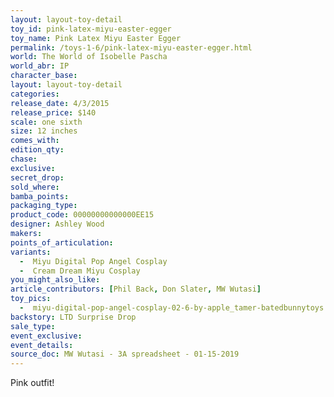 ```yaml
---
layout: layout-toy-detail 
toy_id: pink-latex-miyu-easter-egger
toy_name: Pink Latex Miyu Easter Egger
permalink: /toys-1-6/pink-latex-miyu-easter-egger.html
world: The World of Isobelle Pascha
world_abr: IP
character_base: 
layout: layout-toy-detail
categories: 
release_date: 4/3/2015
release_price: $140 
scale: one sixth
size: 12 inches
comes_with: 
edition_qty: 
chase: 
exclusive: 
secret_drop: 
sold_where: 
bamba_points: 
packaging_type: 
product_code: 00000000000000EE15
designer: Ashley Wood
makers: 
points_of_articulation: 
variants: 
  -  Miyu Digital Pop Angel Cosplay
  -  Cream Dream Miyu Cosplay
you_might_also_like: 
article_contributors: [Phil Back, Don Slater, MW Wutasi]
toy_pics: 
  -  miyu-digital-pop-angel-cosplay-02-6-by-apple_tamer-batedbunnytoys.jpg
backstory: LTD Surprise Drop
sale_type: 
event_exclusive: 
event_details: 
source_doc: MW Wutasi - 3A spreadsheet - 01-15-2019
---
```

 Pink outfit!